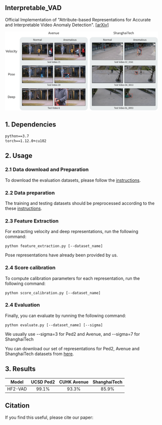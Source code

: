 ## Interpretable_VAD
Official Implementation of "Attribute-based Representations for Accurate and Interpretable Video Anomaly Detection". [\[arXiv\]]()

![interpretable VAD](./figures/interpretability.png)

## 1. Dependencies
```
python==3.7
torch==1.12.0+cu102
```

## 2. Usage
### 2.1 Data download and Preparation
To download the evaluation datasets, please follow the [instructions](./data/README.md).

### 2.2 Data preparation
The training and testing datasets should be preprocessed according to the these [instructions](./pre_processing/README.md).

### 2.3 Feature Extraction
For extracting velocity and deep representations, run the following command:

```
python feature_extraction.py [--dataset_name]
```

Pose representations have already been provided by us.

### 2.4 Score calibration
To compute calibration parameters for each representation, run the following command:
```
python score_calibration.py [--dataset_name]
```
### 2.4 Evaluation
Finally, you can evaluate by running the following command:
```
python evaluate.py [--dataset_name] [--sigma]
```
We usually use --sigma=3 for Ped2 and Avenue, and --sigma=7 for ShanghaiTech

You can download our set of representations for Ped2, Avenue and ShanghaiTech datasets from [here](https://drive.google.com/drive/folders/1vSMpDb5jIyc2tNJaYVphguUlFcwPayms?usp=sharing).

## 3. Results

|     Model      | UCSD Ped2 | CUHK Avenue | ShanghaiTech |
| :------------: |:---------:|:-----------:|:------------:|
|    HF2-VAD     |   99.1%   |    93.3%    |    85.9%     |


## Citation
If you find this useful, please cite our paper:
```

```
